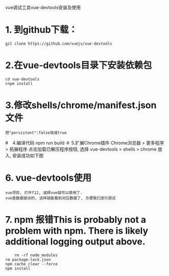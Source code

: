 vue调试工具vue-devtools安装及使用
# 1. 到github下载：
	git clone https://github.com/vuejs/vue-devtools
# 2.在vue-devtools目录下安装依赖包
	cd vue-devtools
	cnpm install
# 3.修改shells/chrome/manifest.json文件
	把"persistent":false改成true
#　4.编译代码
	npm run build
＃ 5.扩展Chrome插件
	Chrome浏览器 >  更多程序 > 拓展程序 
	点击加载已解压程序按钮, 选择 vue-devtools > shells > chrome 放入, 安装成功如下图
# 6. vue-devtools使用
	vue项目, 打开f12, 选择vue就可以使用了.
	vue是数据驱动的, 这样就能看到对应数据了, 方便我们进行调试
# 7. npm 报错This is probably not a problem with npm. There is likely additional logging output above.
     	rm -rf node_modules
	rm package-lock.json
	npm cache clear --force
	npm install
